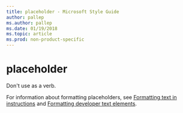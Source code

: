 ```yaml
---
title: placeholder - Microsoft Style Guide
author: pallep
ms.author: pallep
ms.date: 01/19/2018
ms.topic: article
ms.prod: non-product-specific
---
```


# placeholder

Don't use as a verb. 

For information about formatting placeholders, see [Formatting text in instructions](~/procedures-instructions/formatting-text-in-instructions.md) and [Formatting developer text elements](~/developer-content/formatting-developer-text-elements.md).  
